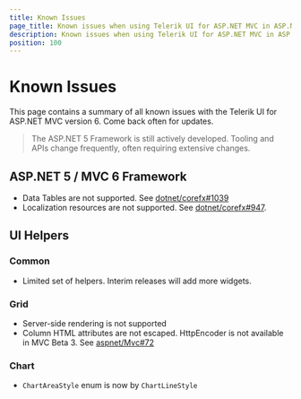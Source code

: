 ```yaml
---
title: Known Issues
page_title: Known issues when using Telerik UI for ASP.NET MVC in ASP.NET 5 and MVC 6
description: Known issues when using Telerik UI for ASP.NET MVC in ASP.NET 5 and MVC 6
position: 100
---
```


# Known Issues

This page contains a summary of all known issues with the Telerik UI for ASP.NET MVC version 6.
Come back often for updates.

> The ASP.NET 5 Framework is still actively developed. Tooling and APIs change frequently, often requiring extensive changes.

## ASP.NET 5 / MVC 6 Framework

- Data Tables are not supported. See [dotnet/corefx#1039](https://github.com/dotnet/corefx/issues/1039)
- Localization resources are not supported. See [dotnet/corefx#947](https://github.com/dotnet/corefx/issues/947).

## UI Helpers

### Common

- Limited set of helpers. Interim releases will add more widgets.

### Grid

- Server-side rendering is not supported
- Column HTML attributes are not escaped. HttpEncoder is not available in MVC Beta 3.
  See [aspnet/Mvc#72](https://github.com/aspnet/HttpAbstractions/issues/72)

### Chart

- `ChartAreaStyle` enum is now by `ChartLineStyle`
